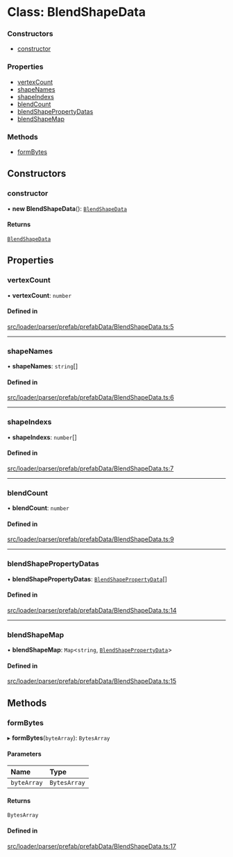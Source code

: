 # Class: BlendShapeData

### Constructors

- [constructor](BlendShapeData.md#constructor)

### Properties

- [vertexCount](BlendShapeData.md#vertexcount)
- [shapeNames](BlendShapeData.md#shapenames)
- [shapeIndexs](BlendShapeData.md#shapeindexs)
- [blendCount](BlendShapeData.md#blendcount)
- [blendShapePropertyDatas](BlendShapeData.md#blendshapepropertydatas)
- [blendShapeMap](BlendShapeData.md#blendshapemap)

### Methods

- [formBytes](BlendShapeData.md#formbytes)

## Constructors

### constructor

• **new BlendShapeData**(): [`BlendShapeData`](BlendShapeData.md)

#### Returns

[`BlendShapeData`](BlendShapeData.md)

## Properties

### vertexCount

• **vertexCount**: `number`

#### Defined in

[src/loader/parser/prefab/prefabData/BlendShapeData.ts:5](https://github.com/Orillusion/orillusion/blob/main/src/loader/parser/prefab/prefabData/BlendShapeData.ts#L5)

___

### shapeNames

• **shapeNames**: `string`[]

#### Defined in

[src/loader/parser/prefab/prefabData/BlendShapeData.ts:6](https://github.com/Orillusion/orillusion/blob/main/src/loader/parser/prefab/prefabData/BlendShapeData.ts#L6)

___

### shapeIndexs

• **shapeIndexs**: `number`[]

#### Defined in

[src/loader/parser/prefab/prefabData/BlendShapeData.ts:7](https://github.com/Orillusion/orillusion/blob/main/src/loader/parser/prefab/prefabData/BlendShapeData.ts#L7)

___

### blendCount

• **blendCount**: `number`

#### Defined in

[src/loader/parser/prefab/prefabData/BlendShapeData.ts:9](https://github.com/Orillusion/orillusion/blob/main/src/loader/parser/prefab/prefabData/BlendShapeData.ts#L9)

___

### blendShapePropertyDatas

• **blendShapePropertyDatas**: [`BlendShapePropertyData`](BlendShapePropertyData.md)[]

#### Defined in

[src/loader/parser/prefab/prefabData/BlendShapeData.ts:14](https://github.com/Orillusion/orillusion/blob/main/src/loader/parser/prefab/prefabData/BlendShapeData.ts#L14)

___

### blendShapeMap

• **blendShapeMap**: `Map`\<`string`, [`BlendShapePropertyData`](BlendShapePropertyData.md)\>

#### Defined in

[src/loader/parser/prefab/prefabData/BlendShapeData.ts:15](https://github.com/Orillusion/orillusion/blob/main/src/loader/parser/prefab/prefabData/BlendShapeData.ts#L15)

## Methods

### formBytes

▸ **formBytes**(`byteArray`): `BytesArray`

#### Parameters

| Name | Type |
| :------ | :------ |
| `byteArray` | `BytesArray` |

#### Returns

`BytesArray`

#### Defined in

[src/loader/parser/prefab/prefabData/BlendShapeData.ts:17](https://github.com/Orillusion/orillusion/blob/main/src/loader/parser/prefab/prefabData/BlendShapeData.ts#L17)
